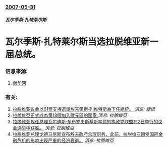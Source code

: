 ### [2007-05-31](/news/2007/05/31/index.md)

##### 瓦尔季斯·扎特莱尔斯
# 瓦尔季斯·扎特莱尔斯当选拉脱维亚新一届总统。




### 信息来源:

1. [新华网](http://news.xinhuanet.com/world/2007-05/31/content_6181435.htm)

### 有关:

1. [拉脱维亚议会以61票支持選舉埃吉爾斯·列維特斯為下任總統。 ](/zh/news/2019/05/29/拉脱维亚议会以61票支持選舉埃吉爾斯-列維特斯為下任總統.md) _消息: 總統_
2. [ 拉脫維亞正式成為第18個加入歐元區的國家 ](/zh/news/2014/01/1/拉脫維亞正式成為第18個加入歐元區的國家.md) _消息: 拉脫維亞_
3. [ 拉脱维亚现任总理瓦尔迪斯·东布罗夫斯基斯率领的执政党联盟在2日举行的议会选举中获胜。](/zh/news/2010/10/3/拉脱维亚现任总理瓦尔迪斯-东布罗夫斯基斯率领的执政党联盟在2日举行的议会选举中获胜.md) _消息: 拉脫維亞_
4. [拉脱维亚总理戈德马尼斯宣布辞去政府总理职务，此前，拉脱维亚因受国际金融危机的影响出现严重的经济衰退。](/zh/news/2009/02/20/拉脱维亚总理戈德马尼斯宣布辞去政府总理职务-此前-拉脱维亚因受国际金融危机的影响出现严重的经济衰退.md) _消息: 拉脫維亞_
